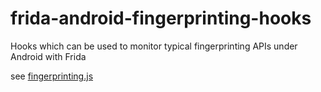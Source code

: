 # frida-android-fingerprinting-hooks
Hooks which can be used to monitor typical fingerprinting APIs under Android with Frida

see [fingerprinting.js](fingerprinting.js)
